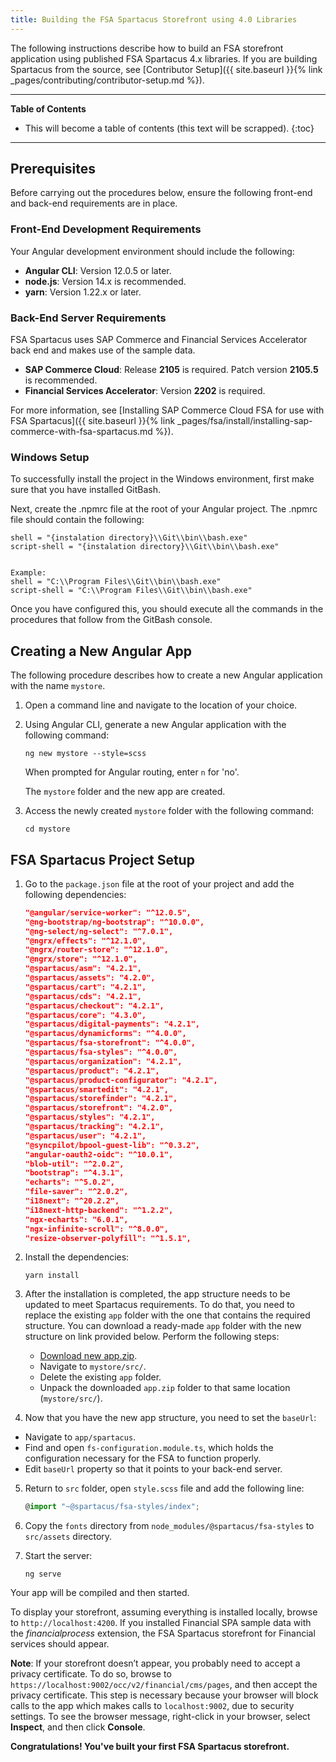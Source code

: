 ```yaml
---
title: Building the FSA Spartacus Storefront using 4.0 Libraries
---
```


The following instructions describe how to build an FSA storefront application using published FSA Spartacus 4.x libraries. 
If you are building Spartacus from the source, see [Contributor Setup]({{ site.baseurl }}{% link _pages/contributing/contributor-setup.md %}).

***

**Table of Contents**

- This will become a table of contents (this text will be scrapped).
{:toc}

***

## Prerequisites

Before carrying out the procedures below, ensure the following front-end and back-end requirements are in place.

### Front-End Development Requirements

Your Angular development environment should include the following:

- **Angular CLI**: Version 12.0.5 or later.
- **node.js**: Version 14.x is recommended.
- **yarn**: Version 1.22.x or later.

### Back-End Server Requirements

FSA Spartacus uses SAP Commerce and Financial Services Accelerator back end and makes use of the sample data.

- **SAP Commerce Cloud**: Release **2105** is required. Patch version **2105.5** is recommended.
- **Financial Services Accelerator**: Version **2202** is required.

For more information, see [Installing SAP Commerce Cloud FSA for use with FSA Spartacus]({{ site.baseurl }}{% link _pages/fsa/install/installing-sap-commerce-with-fsa-spartacus.md %}).

### Windows Setup

To successfully install the project in the Windows environment, first make sure that you have installed GitBash.

Next, create the .npmrc file at the root of your Angular project.
The .npmrc file should contain the following:

```shell
shell = "{instalation directory}\\Git\\bin\\bash.exe" 
script-shell = "{instalation directory}\\Git\\bin\\bash.exe" 


Example:
shell = "C:\\Program Files\\Git\\bin\\bash.exe"
script-shell = "C:\\Program Files\\Git\\bin\\bash.exe"
```

Once you have configured this, you should execute all the commands in the procedures that follow from the GitBash console.

## Creating a New Angular App

The following procedure describes how to create a new Angular application with the name `mystore`.

1. Open a command line and navigate to the location of your choice.
2. Using Angular CLI, generate a new Angular application with the following command:

   ```shell
   ng new mystore --style=scss
   ```

   When prompted for Angular routing, enter `n` for 'no'.

   The `mystore` folder and the new app are created.

3. Access the newly created `mystore` folder with the following command:

     ```shell
     cd mystore
     ```

## FSA Spartacus Project Setup

1. Go to the `package.json` file at the root of your project and add the following dependencies:

    ```json
    "@angular/service-worker": "^12.0.5",
    "@ng-bootstrap/ng-bootstrap": "^10.0.0",
    "@ng-select/ng-select": "^7.0.1",
    "@ngrx/effects": "^12.1.0",
    "@ngrx/router-store": "^12.1.0",
    "@ngrx/store": "^12.1.0",
    "@spartacus/asm": "4.2.1",
    "@spartacus/assets": "4.2.0",
    "@spartacus/cart": "4.2.1",
    "@spartacus/cds": "4.2.1",
    "@spartacus/checkout": "4.2.1",
    "@spartacus/core": "4.3.0",
    "@spartacus/digital-payments": "4.2.1",
    "@spartacus/dynamicforms": "^4.0.0",
    "@spartacus/fsa-storefront": "^4.0.0",
    "@spartacus/fsa-styles": "^4.0.0",
    "@spartacus/organization": "4.2.1",
    "@spartacus/product": "4.2.1",
    "@spartacus/product-configurator": "4.2.1",
    "@spartacus/smartedit": "4.2.1",
    "@spartacus/storefinder": "4.2.1",
    "@spartacus/storefront": "4.2.0",
    "@spartacus/styles": "4.2.1",
    "@spartacus/tracking": "4.2.1",
    "@spartacus/user": "4.2.1",
    "@syncpilot/bpool-guest-lib": "^0.3.2",
    "angular-oauth2-oidc": "^10.0.1",
    "blob-util": "^2.0.2",
    "bootstrap": "^4.3.1",
    "echarts": "^5.0.2",
    "file-saver": "^2.0.2",
    "i18next": "^20.2.2",
    "i18next-http-backend": "^1.2.2",
    "ngx-echarts": "6.0.1",
    "ngx-infinite-scroll": "^8.0.0",
    "resize-observer-polyfill": "^1.5.1",
    ```

2. Install the dependencies:

    ```shell
    yarn install
    ```

3. After the installation is completed, the app structure needs to be updated to meet Spartacus requirements. 
To do that, you need to replace the existing `app` folder with the one that contains the required structure.
You can download a ready-made `app` folder with the new structure on link provided below.
Perform the following steps:
    - [Download new app.zip](https://github.com/SAP/spartacus-financial-services-accelerator/releases/download/fsa-storefront-4.0.0/app.zip).
    - Navigate to `mystore/src/`.
    - Delete the existing `app` folder.
    - Unpack the downloaded `app.zip` folder to that same location (`mystore/src/`).

4. Now that you have the new app structure, you need to set the `baseUrl`:
  - Navigate to `app/spartacus`.
  - Find and open `fs-configuration.module.ts`, which holds the configuration necessary for the FSA to function properly.
  - Edit `baseUrl` property so that it points to your back-end server.

5. Return to `src` folder, open `style.scss` file and add the following line:

    ```typescript
    @import "~@spartacus/fsa-styles/index";
    ```

6. Copy the `fonts` directory from `node_modules/@spartacus/fsa-styles` to `src/assets` directory.

7. Start the server:

    ```shell
    ng serve
    ```

Your app will be compiled and then started.

To display your storefront, assuming everything is installed locally, browse to `http://localhost:4200`. 
If you installed Financial SPA sample data with the *financialprocess* extension, the FSA Spartacus storefront for Financial services should appear.

**Note**: If your storefront doesn’t appear, you probably need to accept a privacy certificate. 
To do so, browse to `https://localhost:9002/occ/v2/financial/cms/pages`, and then accept the privacy certificate. 
This step is necessary because your browser will block calls to the app which makes calls to `localhost:9002`, due to security settings. 
To see the browser message, right-click in your browser, select **Inspect**, and then click **Console**.

**Congratulations! You've built your first FSA Spartacus storefront.**
